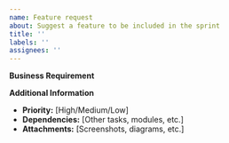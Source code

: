 ```yaml
---
name: Feature request
about: Suggest a feature to be included in the sprint
title: ''
labels: ''
assignees: ''
---
```


**Business Requirement**




**Additional Information**
- **Priority:** [High/Medium/Low]
- **Dependencies:** [Other tasks, modules, etc.]
- **Attachments:** [Screenshots, diagrams, etc.]
